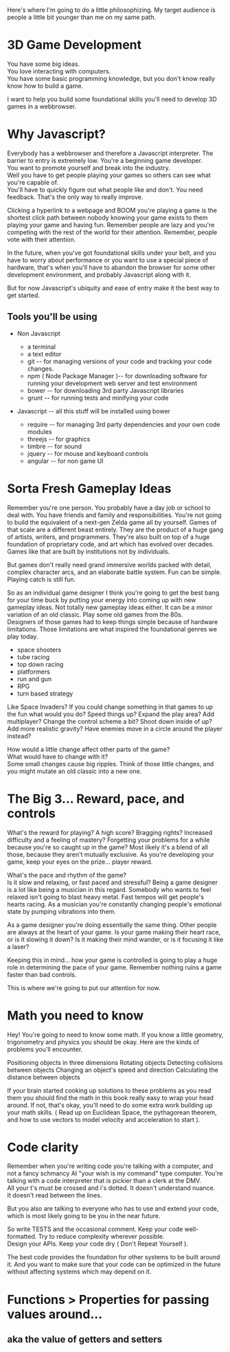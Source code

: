 Here's where I'm going to do a little philosophizing.
My target audience is people a little bit younger than me on my same path.

# 3D Game Development

You have some big ideas.  
You love interacting with computers.  
You have some basic programming knowledge, but you don't know really know how to build a game.

I want to help you build some foundational skills you'll need to develop 3D games in a webbrowser.

# Why Javascript?

Everybody has a webbrowser and therefore a Javascript interpreter.
The barrier to entry is extremely low.
You're a beginning game developer.  
You want to promote yourself and break into the industry.  
Well you have to get people playing your games so others can see what you're capable of.  
You'll have to quickly figure out what people like and don't.
You need feedback.
That's the only way to really improve.

Clicking a hyperlink to a webpage and BOOM you're playing a game is the shortest click path between nobody knowing your game exists to them playing your game and having fun.
Remember people are lazy and you're competing with the rest of the world for their attention.
Remember, people vote with their attention.

In the future, when you've got foundational skills under your belt, and you have to worry about performance or you want to use a special piece of hardware, that's when you'll have to abandon the browser for some other development environment, and probably Javascript along with it.

But for now Javascript's ubiquity and ease of entry make it the best way to get started.

## Tools you'll be using

* Non Javascript
  * a terminal
  * a text editor
  * git -- for managing versions of your code and tracking your code changes.
  * npm ( Node Package Manager )-- for downloading software for running your development web server and test environment
  * bower -- for downloading 3rd party Javascript libraries
  * grunt -- for running tests and minifying your code
  
* Javascript -- all this stuff will be installed using bower
  * require -- for managing 3rd party dependencies and your own code modules
  * threejs -- for graphics
  * timbre -- for sound
  * jquery -- for mouse and keyboard controls
  * angular -- for non game UI

# Sorta Fresh Gameplay Ideas

Remember you're one person.
You probably have a day job or school to deal with.
You have friends and family and responsibilities.
You're not going to build the equivalent of a next-gen Zelda game all by yourself.
Games of that scale are a different beast entirely.
They are the product of a huge gang of artists, writers, and programmers.
They're also built on top of a huge foundation of proprietary code, and art which has evolved over decades.
Games like that are built by institutions not by individuals.

But games don't really need grand immersive worlds packed with detail, complex character arcs, and an elaborate battle system.
Fun can be simple.
Playing catch is still fun.

So as an individual game designer I think you're going to get the best bang for your time buck by putting your energy into coming up with new gameplay ideas.
Not totally new gameplay ideas either.
It can be a minor variation of an old classic.
Play some old games from the 80s.  
Designers of those games had to keep things simple because of hardware limitations.
Those limitations are what inspired the foundational genres we play today.

- space shooters
- tube racing
- top down racing
- platformers
- run and gun
- RPG
- turn based strategy

Like Space Invaders?
If you could change something in that games to up the fun what would you do?
Speed things up?
Expand the play area?
Add multiplayer?
Change the control scheme a bit?
Shoot down inside of up?
Add more realistic gravity?
Have enemies move in a circle around the player instead?

How would a little change affect other parts of the game?  
What would have to change with it?  
Some small changes cause big ripples.
Think of those little changes, and you might mutate an old classic into a new one.

# The Big 3... Reward, pace, and controls

What's the reward for playing?
A high score?
Bragging rights?
Increased difficulty and a feeling of mastery?
Forgetting your problems for a while because you're so caught up in the game?
Most likely it's a blend of all those, because they aren't mutually exclusive.
As you're developing your game, keep your eyes on the prize... player reward.

What's the pace and rhythm of the game?  
Is it slow and relaxing, or fast paced and stressful?
Being a game designer is a lot like being a musician in this regard.
Somebody who wants to feel relaxed isn't going to blast heavy metal.
Fast tempos will get people's hearts racing.
As a musician you're constantly changing people's emotional state by pumping vibrations into them.

As a game designer you're doing essentially the same thing.
Other people are always at the heart of your game.
Is your game making their heart race, or is it slowing it down?
Is it making their mind wander, or is it focusing it like a laser?

Keeping this in mind... how your game is controlled is going to play a huge role in determining the pace of your game.  Remember nothing ruins a game faster than bad controls.

This is where we're going to put our attention for now.

# Math you need to know

Hey! You're going to need to know some math.
If you know a little geometry, trigonometry and physics you should be okay.
Here are the kinds of problems you'll encounter.

Positioning objects in three dimensions
Rotating objects
Detecting collisions between objects
Changing an object's speed and direction
Calculating the distance between objects

If your brain started cooking up solutions to these problems as you read them you should find the math in this book really easy to wrap your head around.  If not, that's okay, you'll need to do some extra work building up your math skills. ( Read up on Euclidean Space, the pythagorean theorem, and how to use vectors to model velocity and acceleration to start ).

# Code clarity

Remember when you're writing code you're talking with a computer, and not a fancy schmancy AI "your wish is my command" type computer.
You're talking with a code interpreter that is pickier than a clerk at the DMV.  
All your t's must be crossed and i's dotted.
It doesn't understand nuance.  
It doesn't read between the lines.

But you also are talking to everyone who has to use and extend your code, which is most likely going to be you in the near future.  

So write TESTS and the occasional comment.
Keep your code well-formatted.
Try to reduce complexity wherever possible.  
Design your APIs.
Keep your code dry ( Don't Repeat Yourself ).

The best code provides the foundation for other systems to be built around it.  And you want to make sure that your code can be optimized in the future without affecting systems which may depend on it.

# Functions > Properties for passing values around... 
## aka the value of getters and setters

